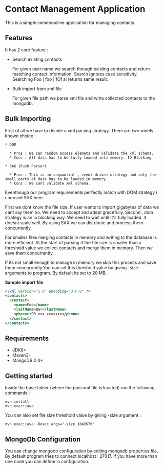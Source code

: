 # Contact Management Application
This is a simple commnadline application for managing contacts.

## Features

It has 2 core feature :

* Search existing contacts
  
  For given user name we search through existing contacts and return matching contact information.
  Search ignores case sensitivity. Searching Foo | foo | fOf al returns same result.

* Bulk import from xml file
  
  For given file path we parse xml file and write collected contacts to the mongodb.

##  Bulk Importing

  First of all we have to decide a xml parsing strategy. There are two widely known choice :

    * DOM

      * Pros : We can random access elemets and validate the xml schema.      
      * Cons : All data has to be fully loaded into memory. IO Blocking

    * SAX (Push Parser) 

      * Pros : This is an sequantial , event driven strategy and only the small parts of data has to be loaded in memory.
      * Cons : We cant validate xml schema.
      
  Eventhough our program requirements perfectly match with DOM strategy i choosed SAX here.
 
  First we dont know the file size. If user wants to import gigabytes of data we cant say them no. We need to accept and adept gracefully. Second , dom strategy  is an io blocking way. We need to wait until it's fully loaded. It doesnt scale well. By using SAX we can distribute and process them concurrently.

  For smaller files merging contacts in memory and writing to the database is more efficient. At the start of parsing if the file size is smaller than a threshold value we collect contacts and merge them in memory. Then we save them concurrently.

  If its not small enough to manage in memory we skip this process and save them concurrently.You can set this threshold value by giving -size arguments to program. By default its set to 20 MB.

**Sample import file**
```xml
<?xml version="1.0" encoding="UTF-8" ?>
<contacts>
  <contact>
    <name>Foo</name>
    <lastName>Bar</lastName>
    <phone>+90 xxx xxxxxxx</phone>
  </contact>
</contacts>
```

## Requirements
*   JDK6+
*   Maven3+ 
*   MongoDB 2.4+


## Getting started
Inside the base folder (where the pom.xml file is located) run the following commands :
    
    mvn install
    mvn exec:java

You can also set file size threshold value by giving -size argument :

    mvn exec:java -Dexec.args="-size 1048576"

## MongoDb Configuration

You can change mongodb configuration by editing mongodb.properties file. By default program tries to connect localhost : 27017. If you have more than one node you can define in configuration.